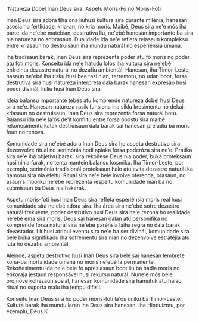'Natureza Dobel Inan Deus sira: Aspetu Moris-Fó no Moris-Foti

Inan Deus sira adora tiha ona liuhusi kultura sira durante milénia, hanesan asosia ho fertlidade, kria-an, no kria moris. Maibé, Deus sira ne'e mós iha parte ida ne'ebé matebian, destrutiva liu, ne'ebé hanesan importante ba sira nia natureza no adorasaun. Dualidade ida ne'e refleta relasaun kompleksu entre kriasaun no destruisaun iha mundu naturál no esperiénsia umana.

Iha tradisaun barak, Inan Deus sira reprezenta poder atu fó moris no poder atu foti moris. Konseitu ida ne'e hatudu lolos iha kultura sira ne'ebé enfreinta dezastre naturál no dezafiu ambientál. Hanesan, iha Timor-Leste, nasaun ne'ebé iha risku husi bee tasi nian, terremotu, no udan boot, forsa destrutiva sira husi natureza interpreta dala barak hanesan expresão husi poder divinál, liuliu husi Inan Deus sira.

Ideia balansu importante tebes atu komprende natureza dobel husi Deus sira ne'e. Hanesan natureza rasik funsiona iha siklu kresimentu no dekai, kriasaun no destruisaun, Inan Deus sira reprezenta forsa naturál hotu. Balansu ida ne'e la'ós de'it konflitu entre forsa opostu sira maibé rekoñesimentu katak destruisaun dala barak sai hanesan preludiu ba moris foun no renova.

Komunidade sira ne'ebé adora Inan Deus sira ho aspetu destrutivo sira dezenvolve ritual no serimónia hodi aplaka forsa poderóza sira ne'e. Prátika sira ne'e iha objetivu barak: sira rekoñese Deus nia poder, buka proteksaun husi ninia furak, no tenta mantein balansu kosmiku. Iha Timor-Leste, por ezemplu, serimónia tradisionál proteksaun halo atu evita dezastre naturál ka hamosu sira nia efeitu. Ritual sira ne'e bele involve oferenda, orasaun, no asaun simbóliku ne'ebé reprezenta respeitu komunidade nian ba no submisaun ba Deus nia hakarak.

Aspetu moris-foti husi Inan Deus sira refleta esperiénsia moris real husi komunidade sira ne'ebé adora sira. Iha área sira ne'ebé sofre dezastre naturál frekuente, poder destrutivo husi Deus sira ne'e rezona ho realidade ne'ebé ema sira moris. Deus sai hanesan dalan atu personifika no komprende forsa naturál sira ne'ebé parénsia laiha regra no dala barak devastador. Liuhusi atribui eventu sira ne'e ba ser divinál, komunidade sira bele buka signifikadu iha sofrementu sira nian no dezenvolve estratéjia atu luta ho dezafiu ambientál.

Aleinde, aspetu destrutivo husi Inan Deus sira bele sai hanesan lembrete kona-ba mortalidade umana no moris ne'ebé la permanente. Rekoñesimentu ida ne'e bele fó apresiasaun boot liu ba hadia moris no enkoraja jestaun responsável husi rekursu naturál. Nune'e mós bele promove kohezaun sosial, hanesan komunidade sira hamutuk atu halao ritual no suporta malu iha tempu difisil.

Konseitu Inan Deus sira ho poder moris-foti la'ós úniku ba Timor-Leste. Kultura barak iha mundu laran iha Deus sira hanesan. Iha Hinduizmu, por ezemplu, Deus K